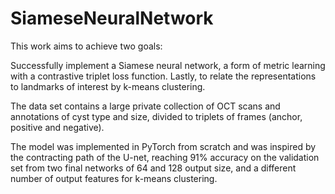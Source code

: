 # SiameseNeuralNetwork

This work aims  to achieve two goals:

Successfully implement a Siamese neural network, a form of metric learning with a contrastive triplet loss function. Lastly, to relate the representations to landmarks of interest by k-means clustering.

The data set contains a large private collection of OCT scans and annotations of cyst type and size, divided to triplets of frames (anchor, positive and negative).

The model was implemented in PyTorch from scratch and was inspired by the contracting path of the U-net, reaching 91% accuracy on the validation set from two final networks of 64 and 128 output size, and a different number of output features for k-means clustering.
